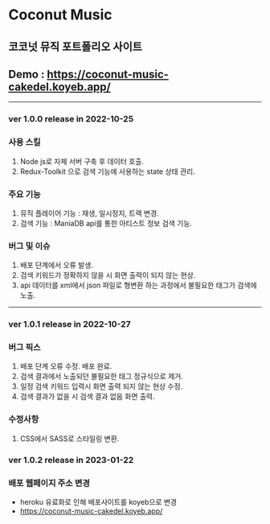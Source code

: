 ﻿# Coconut Music

## 코코넛 뮤직 포트폴리오 사이트

## Demo : https://coconut-music-cakedel.koyeb.app/

---

### ver 1.0.0 release in 2022-10-25

### 사용 스킬

<ol>
<li>Node js로 자체 서버 구축 후 데이터 호출.</li>
<li>Redux-Toolkit 으로 검색 기능에 사용하는 state 상태 관리.</li>
</ol>

### 주요 기능

<ol>
<li>
뮤직 플레이어 기능 : 재생, 일시정지, 트랙 변경.
</li>
<li>
검색 기능 : ManiaDB api를 통한 아티스트 정보 검색 기능.
</li>
</ol>

### 버그 및 이슈

<ol>
<li>
배포 단계에서 오류 발생.
</li>
<li>
검색 키워드가 정확하지 않을 시 화면 출력이 되지 않는 현상.
</li>
<li>
api 데이터를 xml에서 json 파일로 형변환 하는 과정에서 불필요한 태그가 검색에 노출.
</li>
  </ol>
  
___

### ver 1.0.1 release in 2022-10-27

### 버그 픽스

<ol>
<li>배포 단계 오류 수정. 배포 완료.</li>
<li>검색 결과에서 노출되던 불필요한 태그 정규식으로 제거.</li>
<li>일정 검색 키워드 입력시 화면 출력 되지 않는 현상 수정.</li>
<li>검색 결과가 없을 시 검색 결과 없음 화면 출력. </li>
</ol>

### 수정사항

<ol>
<li>CSS에서 SASS로 스타일링 변환.</li>
</ol>

### ver 1.0.2 release in 2023-01-22

### 배포 웹페이지 주소 변경

<ul>
<li>heroku 유료화로 인해 배포사이트를 koyeb으로 변경 </li>
<li><a href="https://coconut-music-cakedel.koyeb.app/" target="_blank">https://coconut-music-cakedel.koyeb.app/</a></li>
</ul>
